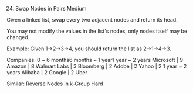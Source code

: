 24. Swap Nodes in Pairs
Medium

Given a linked list, swap every two adjacent nodes and return its head.

You may not modify the values in the list's nodes, only nodes itself may be changed.

Example:
Given 1->2->3->4, you should return the list as 2->1->4->3.


Companies:
0 ~ 6 months6 months ~ 1 year1 year ~ 2 years
Microsoft | 9 Amazon | 8 Walmart Labs | 3 Bloomberg | 2 Adobe | 2 Yahoo | 2
1 year ~ 2 years 
Alibaba | 2 Google | 2 Uber

Similar:
Reverse Nodes in k-Group Hard
